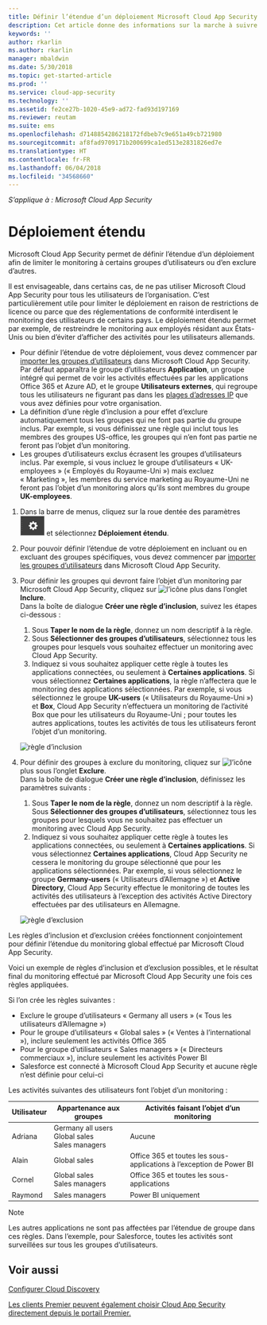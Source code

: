 ```yaml
---
title: Définir l’étendue d’un déploiement Microsoft Cloud App Security | Microsoft Docs
description: Cet article donne des informations sur la marche à suivre pour définir l’étendue d’un déploiement Cloud App Security, en incluant et en excluant certains utilisateurs ou certains groupes.
keywords: ''
author: rkarlin
ms.author: rkarlin
manager: mbaldwin
ms.date: 5/30/2018
ms.topic: get-started-article
ms.prod: ''
ms.service: cloud-app-security
ms.technology: ''
ms.assetid: fe2ce27b-1020-45e9-ad72-fad93d197169
ms.reviewer: reutam
ms.suite: ems
ms.openlocfilehash: d7148854286218172fdbeb7c9e651a49cb721980
ms.sourcegitcommit: af8fad9709171b200699ca1ed513e2831826ed7e
ms.translationtype: HT
ms.contentlocale: fr-FR
ms.lasthandoff: 06/04/2018
ms.locfileid: "34568660"
---
```

*S’applique à : Microsoft Cloud App Security*


# Déploiement étendu <a name="scoped-deployment"></a> 

Microsoft Cloud App Security permet de définir l’étendue d’un déploiement afin de limiter le monitoring à certains groupes d’utilisateurs ou d’en exclure d’autres.

Il est envisageable, dans certains cas, de ne pas utiliser Microsoft Cloud App Security pour tous les utilisateurs de l’organisation. C’est particulièrement utile pour limiter le déploiement en raison de restrictions de licence ou parce que des réglementations de conformité interdisent le monitoring des utilisateurs de certains pays. Le déploiement étendu permet par exemple, de restreindre le monitoring aux employés résidant aux États-Unis ou bien d’éviter d’afficher des activités pour les utilisateurs allemands. 

- Pour définir l’étendue de votre déploiement, vous devez commencer par [importer les groupes d’utilisateurs](user-groups.md) dans Microsoft Cloud App Security. Par défaut apparaîtra le groupe d’utilisateurs **Application**, un groupe intégré qui permet de voir les activités effectuées par les applications Office 365 et Azure AD, et le groupe **Utilisateurs externes**, qui regroupe tous les utilisateurs ne figurant pas dans les [plages d’adresses IP](ip-tags.md) que vous avez définies pour votre organisation.
- La définition d’une règle d’inclusion a pour effet d’exclure automatiquement tous les groupes qui ne font pas partie du groupe inclus. Par exemple, si vous définissez une règle qui inclut tous les membres des groupes US-office, les groupes qui n’en font pas partie ne feront pas l’objet d’un monitoring.
- Les groupes d’utilisateurs exclus écrasent les groupes d’utilisateurs inclus. Par exemple, si vous incluez le groupe d’utilisateurs « UK-employees » (« Employés du Royaume-Uni ») mais excluez « Marketing », les membres du service marketing au Royaume-Uni ne feront pas l’objet d’un monitoring alors qu’ils sont membres du groupe **UK-employees**.

1. Dans la barre de menus, cliquez sur la roue dentée des paramètres ![icône des paramètres](./media/settings-icon.png "icône des paramètres") et sélectionnez **Déploiement étendu**.  

2. Pour pouvoir définir l’étendue de votre déploiement en incluant ou en excluant des groupes spécifiques, vous devez commencer par [importer les groupes d’utilisateurs](user-groups.md) dans Microsoft Cloud App Security. 

3. Pour définir les groupes qui devront faire l’objet d’un monitoring par Microsoft Cloud App Security, cliquez sur ![l’icône](./media/plus-icon.png) plus dans l’onglet **Inclure**. <br>Dans la boîte de dialogue **Créer une règle d’inclusion**, suivez les étapes ci-dessous :

    1. Sous **Taper le nom de la règle**, donnez un nom descriptif à la règle.
    2. Sous **Sélectionner des groupes d’utilisateurs**, sélectionnez tous les groupes pour lesquels vous souhaitez effectuer un monitoring avec Cloud App Security.
    3. Indiquez si vous souhaitez appliquer cette règle à toutes les applications connectées, ou seulement à **Certaines applications**. Si vous sélectionnez **Certaines applications**, la règle n’affectera que le monitoring des applications sélectionnées. Par exemple, si vous sélectionnez le groupe **UK-users** (« Utilisateurs du Royaume-Uni ») et **Box**, Cloud App Security n’effectuera un monitoring de l’activité Box que pour les utilisateurs du Royaume-Uni ; pour toutes les autres applications, toutes les activités de tous les utilisateurs feront l’objet d’un monitoring.
     
     ![règle d’inclusion](./media/include-rule.png)

4. Pour définir des groupes à exclure du monitoring, cliquez sur ![l’icône](./media/plus-icon.png) plus sous l’onglet **Exclure**. <br>Dans la boîte de dialogue **Créer une règle d’inclusion**, définissez les paramètres suivants :

    1. Sous **Taper le nom de la règle**, donnez un nom descriptif à la règle.
    Sous **Sélectionner des groupes d’utilisateurs**, sélectionnez tous les groupes pour lesquels vous ne souhaitez pas effectuer un monitoring avec Cloud App Security.
    2. Indiquez si vous souhaitez appliquer cette règle à toutes les applications connectées, ou seulement à **Certaines applications**. Si vous sélectionnez **Certaines applications**, Cloud App Security ne cessera le monitoring du groupe sélectionné que pour les applications sélectionnées. Par exemple, si vous sélectionnez le groupe **Germany-users** (« Utilisateurs d’Allemagne ») et **Active Directory**, Cloud App Security effectue le monitoring de toutes les activités des utilisateurs à l’exception des activités Active Directory effectuées par des utilisateurs en Allemagne.
    
    ![règle d’exclusion](./media/exclude-rule.png)

Les règles d’inclusion et d’exclusion créées fonctionnent conjointement pour définir l’étendue du monitoring global effectué par Microsoft Cloud App Security.

Voici un exemple de règles d’inclusion et d’exclusion possibles, et le résultat final du monitoring effectué par Microsoft Cloud App Security une fois ces règles appliquées.

Si l’on crée les règles suivantes :

- Exclure le groupe d’utilisateurs « Germany all users » (« Tous les utilisateurs d’Allemagne »)
- Pour le groupe d’utilisateurs « Global sales » (« Ventes à l’international »), inclure seulement les activités Office 365
- Pour le groupe d’utilisateurs « Sales managers » (« Directeurs commerciaux »), inclure seulement les activités Power BI
- Salesforce est connecté à Microsoft Cloud App Security et aucune règle n’est définie pour celui-ci

Les activités suivantes des utilisateurs font l’objet d’un monitoring :

|Utilisateur|Appartenance aux groupes|Activités faisant l’objet d’un monitoring|
|----|----|----|
|Adriana|Germany all users<br>Global sales<br>Sales managers|Aucune|
|Alain|Global sales|Office 365 et toutes les sous-applications à l’exception de Power BI|
|Cornel|Global sales<br>Sales managers|Office 365 et toutes les sous-applications|
|Raymond|Sales managers|Power BI uniquement|

> [!NOTE] 
> Les autres applications ne sont pas affectées par l’étendue de groupe dans ces règles.
> Dans l’exemple, pour Salesforce, toutes les activités sont surveillées sur tous les groupes d’utilisateurs.

  
    
## <a name="see-also"></a>Voir aussi  
[Configurer Cloud Discovery](set-up-cloud-discovery.md)   

[Les clients Premier peuvent également choisir Cloud App Security directement depuis le portail Premier.](https://premier.microsoft.com/)  
  
  
